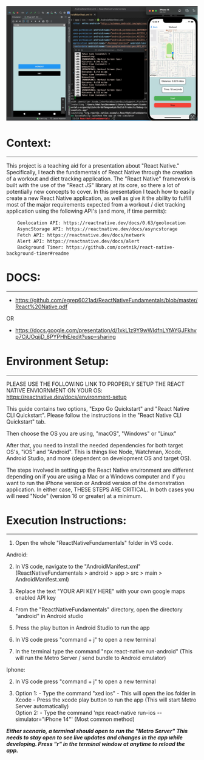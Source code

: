 <img src='./final_product.png'/>

# Context:

---

This project is a teaching aid for a presentation about "React Native." Specifically, I teach the fundamentals of React Native through the creation of a workout and diet tracking application.
The "React Native" framework is built with the use of the "React JS" library at its core, so there a lot of potentially new concepts to cover. In this presentation I teach how to easily create a new React Native application, as well as give it the ability to fulfill most of the major requirements expected from a workout / diet tracking application using the following API's (and more, if time permits):

        Geolocation API: https://reactnative.dev/docs/0.63/geolocation
        AsyncStorage API: https://reactnative.dev/docs/asyncstorage
        Fetch API: https://reactnative.dev/docs/network
        Alert API: https://reactnative.dev/docs/alert
        Background Timer: https://github.com/ocetnik/react-native-background-timer#readme

# DOCS:

---

- https://github.com/egrep6021ad/ReactNativeFundamentals/blob/master/React%20Native.pdf

OR

- https://docs.google.com/presentation/d/1xkL1z9Y9wWIdfnLYfAYGJFkhvp7CjUOqijD_8PYPHhE/edit?usp=sharing

# Environment Setup:

---

PLEASE USE THE FOLLOWING LINK TO PROPERLY SETUP THE REACT NATIVE ENVIORNMENT ON YOUR OS:
https://reactnative.dev/docs/environment-setup

This guide contains two options, "Expo Go Quickstart" and "React Native CLI Quickstart". Please follow the instructions in the "React Native CLI Quickstart" tab.

Then choose the OS you are using, "macOS", "Windows" or "Linux"

After that, you need to install the needed dependencies for both target OS's, "iOS" and "Android".
This is things like Node, Watchman, Xcode, Android Studio, and more (dependent on development OS and target OS).

The steps involved in setting up the React Native environment are different depending on if you are using a Mac or a Windows computer and if you want to run the iPhone version or Android version of the demonstration application. In either case, THESE STEPS ARE CRITICAL. In both cases you will need "Node" (version 16 or greater) at a minimum.

# Execution Instructions:

---

1. Open the whole "ReactNativeFundamentals" folder in VS code.

Android:

2. In VS code, navigate to the "AndroidManifest.xml" (ReactNativeFundamentals > android > app > src > main > AndroidManifest.xml)

3. Replace the text "YOUR API KEY HERE" with your own google maps enabled API key

4. From the "ReactNativeFundamentals" directory, open the directory "android" in Android studio

5. Press the play button in Android Studio to run the app

6. In VS code press "command + j" to open a new terminal

7. In the terminal type the command "npx react-native run-android"
   (This will run the Metro Server / send bundle to Android emulator)

Iphone:

2. In VS code press "command + j" to open a new terminal

3. Option 1: - Type the command "xed ios" - This will open the ios folder in Xcode - Press the xcode play button to run the app
   (This will start Metro Server automatically)
   </br>
   Option 2: - Type the command 'npx react-native run-ios --simulator="iPhone 14"'
   (Most common method)

<i><b> Either scenario, a terminal should open to run the "Metro Server" This needs to stay open to see live updates and changes in the app while developing. Press "r" in the terminal window at anytime to reload the app.</b></i>
